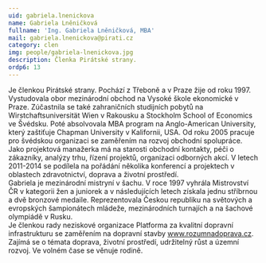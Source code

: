 ```yaml
---
uid: gabriela.lnenickova
name: Gabriela Lněničková
fullname: 'Ing. Gabriela Lněničková, MBA'
mail: gabriela.lnenickova@pirati.cz
category: clen
img: people/gabriela-lnenickova.jpg
description: Členka Pirátské strany.
ordp6: 13
---
```

	
Je členkou Pirátské strany. Pochází z Třeboně a v Praze žije od roku 1997. Vystudovala obor mezinárodní obchod na Vysoké škole ekonomické v Praze. Zúčastnila se také zahraničních studijních pobytů na Wirstchaftsuniversität Wien v Rakousku a Stockholm School of Economics ve Švédsku. Poté absolvovala MBA program na Anglo-American University, který zaštiťuje Chapman University v Kalifornii, USA.	
Od roku 2005 pracuje pro švédskou organizaci se zaměřením na rozvoj obchodní spolupráce. Jako projektová manažerka má na starosti obchodní kontakty, péči o zákazníky, analýzy trhu, řízení projektů, organizaci odborných akcí. V letech 2011-2014 se podílela na pořádání několika konferencí a projektech v oblastech zdravotnictví, doprava a životní prostředí.	
Gabriela je mezinárodní mistryní v šachu. V roce 1997 vyhrála Mistrovství ČR v kategorii žen a juniorek a v následujících letech získala jednu stříbrnou a dvě bronzové medaile. Reprezentovala Českou republiku na světových a evropských šampionátech mládeže, mezinárodních turnajích a na šachové olympiádě v Rusku.	
Je členkou rady neziskové organizace Platforma za kvalitní dopravní infrastrukturu se zaměřením na dopravní stavby www.rozumnadoprava.cz.	
Zajímá se o témata doprava, životní prostředí, udržitelný růst a územní rozvoj. Ve volném čase se věnuje rodině.	
